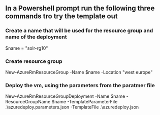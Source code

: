 ## In a Powershell prompt run the following three commands tro try the template out

### Create a name that will be used for the resource group and name of the deployment
$name = "solr-rg10"

### Create resource group
New-AzureRmResourceGroup -Name $name -Location "west europe"

### Deploy the vm, using the parameters from the paratmer file
New-AzureRmResourceGroupDeployment -Name $name -ResourceGroupName $name -TemplateParameterFile .\azuredeploy.parameters.json -TemplateFile .\azuredeploy.json

